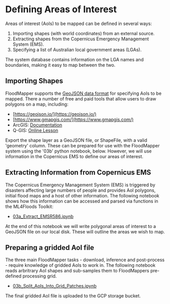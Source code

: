 # Defining Areas of Interest

Areas of interest (AoIs) to be mapped can be defined in several ways:

 1. Importing shapes (with world coordinates) from an external source.
 2. Extracting shapes from the Copernicus Emergency Management System (EMS).
 3. Specifying a list of Australian local government areas (LGAs).

The system database contains information on the LGA names and
boundaries, making it easy to map between the two. 


## Importing Shapes

FloodMapper supports the [GeoJSON data format](https://geojson.org/)
for specifying AoIs to be mapped. There a number of free and paid
tools that allow users to draw polygons on a map, including:

 * [https://geojson.io/](https://geojson.io/)
 * [https://www.gmapgis.com/](https://www.gmapgis.com/)
 * ArcGIS: [Documentation](https://desktop.arcgis.com/en/arcmap/latest/manage-data/shapefiles/creating-a-new-shapefile.htm)
 * Q-GIS: [Online Lesson](https://docs.qgis.org/3.22/en/docs/training_manual/create_vector_data/create_new_vector.html)

Export the shape layer as a GeoJSON file, or ShapeFile, with a valid
'geometry' column. These can be prepared for use with the FloodMapper
system using the '03b' python notebook, below. However, we will use
information in the Copernicus EMS to define our areas of interest.


## Extracting Information from Copernicus EMS

The Copernicus Emergency Management System (EMS) is triggered by
disasters affecting large numbers of people and provides AoI polygons,
initial flood maps and a host of other information. The following
notebook shows how this information can be accessed and parsed via
functions in the ML4Floods Toolkit:

 * [03a_Extract_EMSR586.ipynb](03a_Extract_EMSR586.ipynb)

At the end of this notebook we will write polygonal areas of interest
to a GeoJSON file on our local disk. These will outline the areas we
wish to map.


## Preparing a gridded AoI file

The three main FloodMapper tasks - download, inference and
post-process - require knowledge of gridded AoIs to work in. The
following notebook reads arbritrary AoI shapes and sub-samples them to
FloodMappers pre-defined processing grid.

 * [03b_Split_AoIs_Into_Grid_Patches.ipynb](03b_Split_AoIs_Into_Grid_Patches.ipynb)

The final gridded AoI file is uploaded to the GCP storage bucket.
